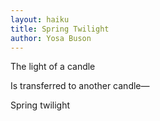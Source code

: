 ```yaml
---
layout: haiku
title: Spring Twilight
author: Yosa Buson
---
```

The light of a candle

Is transferred to another candle—

Spring twilight
